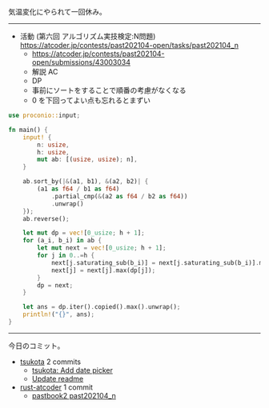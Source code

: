 気温変化にやられて一回休み。

---

- 活動 (第六回 アルゴリズム実技検定:N問題)
  <https://atcoder.jp/contests/past202104-open/tasks/past202104_n>
  - <https://atcoder.jp/contests/past202104-open/submissions/43003034>
  - 解説 AC
  - DP
  - 事前にソートをすることで順番の考慮がなくなる
  - 0 を下回ってよい点も忘れるとまずい

```rust
use proconio::input;

fn main() {
    input! {
        n: usize,
        h: usize,
        mut ab: [(usize, usize); n],
    }

    ab.sort_by(|&(a1, b1), &(a2, b2)| {
        (a1 as f64 / b1 as f64)
            .partial_cmp(&(a2 as f64 / b2 as f64))
            .unwrap()
    });
    ab.reverse();

    let mut dp = vec![0_usize; h + 1];
    for (a_i, b_i) in ab {
        let mut next = vec![0_usize; h + 1];
        for j in 0..=h {
            next[j.saturating_sub(b_i)] = next[j.saturating_sub(b_i)].max(dp[j] + a_i * j);
            next[j] = next[j].max(dp[j]);
        }
        dp = next;
    }

    let ans = dp.iter().copied().max().unwrap();
    println!("{}", ans);
}
```

---

今日のコミット。

- [tsukota](https://github.com/bouzuya/tsukota) 2 commits
  - [tsukota: Add date picker](https://github.com/bouzuya/tsukota/commit/b96197579a8378ea2946dbb6ea0082d1ccf43801)
  - [Update readme](https://github.com/bouzuya/tsukota/commit/8c9a548d9ea6447fba595abffae90e9f7cfc247d)
- [rust-atcoder](https://github.com/bouzuya/rust-atcoder) 1 commit
  - [pastbook2 past202104_n](https://github.com/bouzuya/rust-atcoder/commit/a1bb98848ef87a4c88ed828ab1196e686eb52d27)
